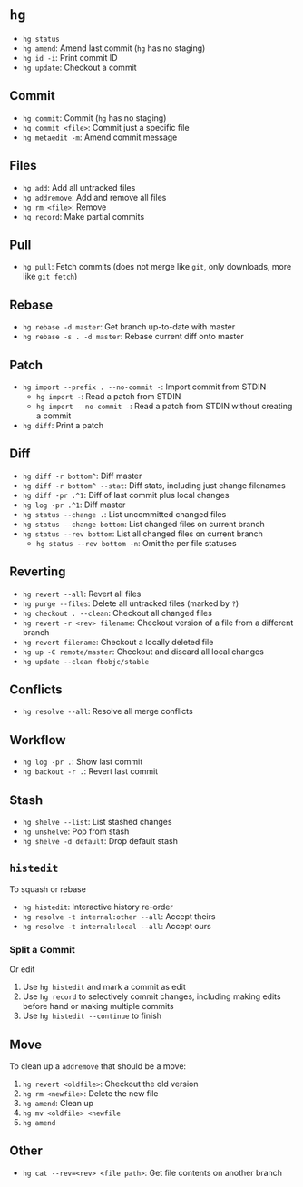 # `hg`

- `hg status`
- `hg amend`: Amend last commit (`hg` has no staging)
- `hg id -i`: Print commit ID
- `hg update`: Checkout a commit

## Commit

- `hg commit`: Commit (`hg` has no staging)
- `hg commit <file>`: Commit just a specific file
- `hg metaedit -m`: Amend commit message

## Files

- `hg add`: Add all untracked files
- `hg addremove`: Add and remove all files
- `hg rm <file>`: Remove
- `hg record`: Make partial commits

## Pull

- `hg pull`: Fetch commits (does not merge like `git`, only downloads, more like `git fetch`)

## Rebase

- `hg rebase -d master`: Get branch up-to-date with master
- `hg rebase -s . -d master`: Rebase current diff onto master

## Patch

- `hg import --prefix . --no-commit -`: Import commit from STDIN
    - `hg import -`: Read a patch from STDIN
    - `hg import --no-commit -`: Read a patch from STDIN without creating a commit
- `hg diff`: Print a patch

## Diff

- `hg diff -r bottom^`: Diff master
- `hg diff -r bottom^ --stat`: Diff stats, including just change filenames
- `hg diff -pr .^1`: Diff of last commit plus local changes
- `hg log -pr .^1`: Diff master
- `hg status --change .`: List uncommitted changed files
- `hg status --change bottom`: List changed files on current branch
- `hg status --rev bottom`: List all changed files on current branch
    - `hg status --rev bottom -n`: Omit the per file statuses

## Reverting

- `hg revert --all`: Revert all files
- `hg purge --files`: Delete all untracked files (marked by `?`)
- `hg checkout . --clean`: Checkout all changed files
- `hg revert -r <rev> filename`: Checkout version of a file from a different branch
- `hg revert filename`: Checkout a locally deleted file
- `hg up -C remote/master`: Checkout and discard all local changes
- `hg update --clean fbobjc/stable`

## Conflicts

- `hg resolve --all`: Resolve all merge conflicts

## Workflow

- `hg log -pr .`: Show last commit
- `hg backout -r .`: Revert last commit

## Stash

- `hg shelve --list`: List stashed changes
- `hg unshelve`: Pop from stash
- `hg shelve -d default`: Drop default stash

## `histedit`

To squash or rebase

- `hg histedit`: Interactive history re-order
- `hg resolve -t internal:other --all`: Accept theirs
- `hg resolve -t internal:local --all`: Accept ours

### Split a Commit

Or edit

1. Use `hg histedit` and mark a commit as edit
2. Use `hg record` to selectively commit changes, including making edits before hand or making multiple commits
3. Use `hg histedit --continue` to finish

## Move

To clean up a `addremove` that should be a move:

1. `hg revert <oldfile>`: Checkout the old version
2. `hg rm <newfile>`: Delete the new file
3. `hg amend`: Clean up
4. `hg mv <oldfile> <newfile`
5. `hg amend`

## Other

- `hg cat --rev=<rev> <file path>`: Get file contents on another branch
